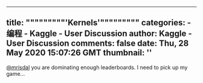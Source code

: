 
---
title: """""""""'Kernels'"""""""""
categories: 
    - 编程
    - Kaggle - User Discussion
author: Kaggle - User Discussion
comments: false
date: Thu, 28 May 2020 15:07:26 GMT
thumbnail: ''
---

<div>   
<p><a href="https://www.kaggle.comnull/mrisdal">@mrisdal</a> you are dominating enough leaderboards. I need to pick up my game...</p>  
</div>
            